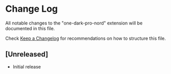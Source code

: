 # Change Log

All notable changes to the "one-dark-pro-nord" extension will be documented in this file.

Check [Keep a Changelog](http://keepachangelog.com/) for recommendations on how to structure this file.

## [Unreleased]

- Initial release
